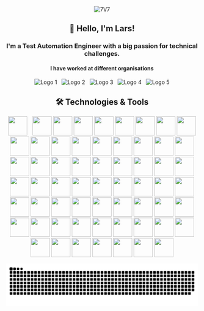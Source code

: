 <p align="center">
    <img src="https://github.com/user-attachments/assets/1f4fbfa9-fc0c-4fea-a052-2ee0bdb6e43b" alt="7V7"/>
</p>


<h2 align="center"> 👋 Hello, I'm Lars!</h2>
<h3 align="center"> I'm a Test Automation Engineer with a big passion for technical challenges.</h3>

<h4 align="center"> I have worked at different organisations </h4>

<p align="center">
    <img src="https://github.com/user-attachments/assets/b1130845-a2b0-41bf-a410-fd607f7e3c99" width="100" height="auto" alt="Logo 1"/>
    &nbsp;
    <img src="https://github.com/user-attachments/assets/5b9de25f-a040-44db-897c-6e33c67a57e0" width="100" height="auto" alt="Logo 2"/>
    &nbsp;
    <img src="https://github.com/user-attachments/assets/72b3b3ee-96cd-4a5c-84b4-0d2a24d0b74f" width="100" height="auto" alt="Logo 3"/>
    &nbsp;
    <img src="https://github.com/user-attachments/assets/e0f19fa5-d0cb-4ab7-a861-35f0f604920d" width="100" height="auto" alt="Logo 4"/>
    &nbsp;
    <img src="https://github.com/user-attachments/assets/3683bf1b-3bc9-4982-9eec-8d584fd02bad" width="100" height="auto" alt="Logo 5"/>
</p>



<h2 align="center"> 🛠️ Technologies & Tools</h2>

<p align="center">
  <img src="https://github.com/user-attachments/assets/15ab100f-74b6-4e50-b475-cdc7136b3fab" height="50" width="50" style="margin-right: 10px;"/>
  <img src="https://github.com/user-attachments/assets/54d62b8b-c66c-4e98-8867-bb8e98127837" height="50" width="50"/>
  <img src="https://github.com/user-attachments/assets/8000c9eb-0ad4-4c75-a215-15f4d327a3ce" height="50" width="50"/>
  <img src="https://github.com/user-attachments/assets/510ce68b-1219-4558-b607-55b9b0222ed6" height="50" width="50"/>
  <img src="https://github.com/user-attachments/assets/2222d22d-c951-4a89-aa1f-34beb71ff7b4" height="50" width="50"/>
  <img src="https://github.com/user-attachments/assets/33591750-fbd7-43f3-9b92-ea764a7b0c67" height="50" width="50"/>

  <img src="https://github.com/user-attachments/assets/6a3bad67-a10e-40d5-8d6e-e7c5dddca118" height="50" width="50"/>
  <img src="https://github.com/user-attachments/assets/e5b4239b-12b3-4e10-8694-fe4869398a0a" height="50" width="50"/>
  <img src="https://github.com/user-attachments/assets/a9ed861f-374c-4db0-833a-4a5cc49913ed" height="50" width="50"/>
  <img src="https://github.com/user-attachments/assets/a0dcd9f7-7fbe-490c-bb99-72e0aac55e6d" height="50" width="50"/>
  <img src="https://github.com/user-attachments/assets/0a9dac96-6ec3-41a9-9142-cfed6c69975f" height="50" width="50"/>
  <img src="https://github.com/user-attachments/assets/82961f79-ddeb-424b-b862-b705c296339c" height="50" width="50"/>

  <img src="https://github.com/user-attachments/assets/a72e50df-42cb-4588-916c-47f352e64905" height="50" width="50"/>
  <img src="https://github.com/user-attachments/assets/930c67d2-01c3-4a7b-b9f2-e8fe977128af" height="50" width="50"/>
  <img src="https://github.com/user-attachments/assets/aa3f7177-1a0c-4ad8-9104-7fa576b07d81" height="50" width="50"/>
  <img src="https://github.com/user-attachments/assets/b501e954-ce7f-4888-827f-c2f61afb7268" height="50" width="50"/>
  <img src="https://github.com/user-attachments/assets/6d6c4e41-e319-4510-8b72-24c0113d1b2b" height="50" width="50"/>
  <img src="https://github.com/user-attachments/assets/42bcf4b2-13dd-44e2-a7b9-ac49822e7719" height="50" width="50"/>

  <img src="https://github.com/user-attachments/assets/b627ef65-3c08-44ed-b5b7-13dd3c0f77f9" height="50" width="50"/>
  <img src="https://github.com/user-attachments/assets/9c197637-b123-4060-bb76-0460cac3d321" height="50" width="50"/>
  <img src="https://github.com/user-attachments/assets/c6876193-81b6-44fb-97dc-3f62f6100ce3" height="50" width="50"/>
  <img src="https://github.com/user-attachments/assets/208b4657-9897-4b64-889e-dd9a5f6db987" height="50" width="50"/>
  <img src="https://github.com/user-attachments/assets/236355ef-6a6b-431b-af1e-936188b9e241" height="50" width="50"/>
  <img src="https://github.com/user-attachments/assets/da6572c3-4cac-4465-a1ed-1dec74fd9774" height="50" width="50"/>

  <img src="https://github.com/user-attachments/assets/a63660ae-252c-47a1-ad27-1cf819b24fed" height="50" width="50"/>
  <img src="https://github.com/user-attachments/assets/e09d7039-7dc8-4be4-912f-6af42e2aece3" height="50" width="50"/>
  <img src="https://github.com/user-attachments/assets/b37839e8-b962-42b1-8ade-a4e2b63d2480" height="50" width="50"/>
  <img src="https://github.com/user-attachments/assets/233f28b2-d185-446f-987c-9830f34eca58" height="50" width="50"/>
  <img src="https://github.com/user-attachments/assets/aea29432-c329-4c2e-91d7-8b2534c3146d" height="50" width="50"/>
  <img src="https://github.com/user-attachments/assets/a62b59a8-7e31-461d-ad76-8806bab01486" height="50" width="50"/>

  <img src="https://github.com/user-attachments/assets/8411dfb9-138b-4bed-a22a-e105dd6c8d97" height="50" width="50"/>
  <img src="https://github.com/user-attachments/assets/f73fc168-3268-4df7-b4c4-905e4311328a" height="50" width="50"/>
  <img src="https://github.com/user-attachments/assets/a146e360-fcbe-46e8-9f7a-33dbe6177c01" height="50" width="50"/>
  <img src="https://github.com/user-attachments/assets/e0d99065-64e4-4d7e-9d2a-b8bf190a3020" height="50" width="50"/>
  <img src="https://github.com/user-attachments/assets/d136d24e-1987-4720-8cc3-d8ca1070969f" height="50" width="50"/>
  <img src="https://github.com/user-attachments/assets/23afd22b-443a-48b5-a07f-b687b83c2bfb" height="50" width="50"/>

  <img src="https://github.com/user-attachments/assets/2c114375-4148-4973-b633-20287094e6fd" height="50" width="50"/>
  <img src="https://github.com/user-attachments/assets/a70ba4b0-bc6b-48b4-be1b-53de1cf03e94" height="50" width="50"/>
  <img src="https://github.com/user-attachments/assets/12cd6caa-bdb6-409b-bbf0-a3622224e178" height="50" width="50"/>
  <img src="https://github.com/user-attachments/assets/1f49f46b-282f-4b9f-95c6-885dbc69e95c" height="50" width="50"/>
  <img src="https://github.com/user-attachments/assets/3b217280-482c-428f-a467-2f6ccf7723f4" height="50" width="50"/>
  <img src="https://github.com/user-attachments/assets/54f27eab-699f-4e71-b946-4f701f8b454f" height="50" width="50"/>

  <img src="https://github.com/user-attachments/assets/877c2139-7b18-4a10-b719-5c01522e9fea" height="50" width="50"/>
  <img src="https://github.com/user-attachments/assets/bedde27a-1f6b-42e5-9412-9214bd092ac1" height="50" width="50"/>
  <img src="https://github.com/user-attachments/assets/dd30b96b-9fc5-4a82-b1a7-b8674b57a03b" height="50" width="50"/>
  <img src="https://github.com/user-attachments/assets/53fbb76e-a531-4166-b0da-d8ba9ca39fe0" height="50" width="50"/>
  <img src="https://github.com/user-attachments/assets/2e5f4338-0a6f-4ee5-a0fa-da98b0e0cd09" height="50" width="50"/>
  <img src="https://github.com/user-attachments/assets/03b38625-49c6-4cc3-b6de-f89001ced16a" height="50" width="50"/>

  <img src="https://github.com/user-attachments/assets/2a6ce627-d270-4c7c-8f39-5fa1b361a4c6" height="50" width="50"/>
  <img src="https://github.com/user-attachments/assets/5cb20ddc-f3f0-4b05-8c90-b5982b334271" height="50" width="50"/>
  <img src="https://github.com/user-attachments/assets/74526d15-626e-469a-bd24-36a7901a6a96" height="50" width="50"/>
  <img src="https://github.com/user-attachments/assets/0c3f57d8-dd95-4591-816a-7a3b46a4873b" height="50" width="50"/>
  <img src="https://github.com/user-attachments/assets/0355a06c-173f-45d0-8459-020b20266c0d" height="50" width="50"/>
  <img src="https://github.com/user-attachments/assets/f900bfbd-8f68-4a10-aae6-4abc0bb401d4" height="50" width="50"/>

  <img src="https://github.com/user-attachments/assets/60a215ea-6783-40a0-880c-c973a32daa21" height="50" width="50"/>
  <img src="https://github.com/user-attachments/assets/84de714b-efe5-47fc-aa52-7d54e54edf57" height="50" width="50"/>
  <img src="https://github.com/user-attachments/assets/78a669aa-2f20-4865-abec-2b1feff61d9a" height="50" width="50"/>
  <img src="https://github.com/user-attachments/assets/a2bfd232-f88d-49f7-8ca8-946746058d73" height="50" width="50"/>
  <img src="https://github.com/user-attachments/assets/b0f1a83c-4bb7-4b37-a5cb-d7616c981de5" height="50" width="50"/>
  <img src="https://github.com/user-attachments/assets/0ee05b5a-b4d8-47a1-8fed-e29a9d1241c6" height="50" width="50"/>

  <img src="https://github.com/user-attachments/assets/d840faed-6bac-4ff7-abf4-68cf5b1c4a7e" height="50" width="50"/>
</p>


<picture>
  <source media="(prefers-color-scheme: dark)" srcset="https://raw.githubusercontent.com/Lars-db/Lars-db/output/github-snake-dark.svg" />
  <source media="(prefers-color-scheme: light)" srcset="https://raw.githubusercontent.com/Lars-db/Lars-db/output/github-snake.svg" />
  <img alt="github-snake" src="https://raw.githubusercontent.com/Lars-db/Lars-db/output/github-snake.svg" />
</picture>





